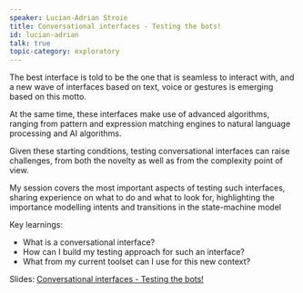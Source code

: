 ```yaml
---
speaker: Lucian-Adrian Stroie
title: Conversational interfaces - Testing the bots!
id: lucian-adrian
talk: true
topic-category: exploratory
---
```

The best interface is told to be the one that is seamless to interact with, and a new wave of interfaces based on text, voice or gestures is emerging based on this motto.

At the same time, these interfaces make use of advanced algorithms, ranging from pattern and expression matching engines to natural language processing and AI algorithms.

Given these starting conditions, testing conversational interfaces can raise challenges, from both the novelty as well as from the complexity point of view.

My session covers the most important aspects of testing such interfaces, sharing experience on what to do and what to look for, highlighting the importance modelling  intents and transitions in the state-machine model

Key learnings:
- What is a conversational interface?
- How can I build my testing approach for such an interface?
- What from my current toolset can I use for this new context?

Slides: [Conversational interfaces - Testing the bots!](https://europeantestingconference.eu/slides19/Conversational_interfaces-Testing_the_bots!.pdf)